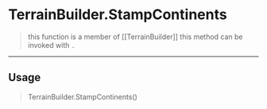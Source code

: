 # TerrainBuilder.StampContinents
> this function is a member of [[TerrainBuilder]]
> this method can be invoked with `.`
-----
## Usage
> TerrainBuilder.StampContinents()

